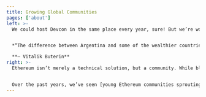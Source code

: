 ```yaml
---
title: Growing Global Communities
pages: ['about']
left: >-
  We could host Devcon in the same place every year, sure! But we’re working toward achieving a goal of bringing Ethereum to communities around the world, and to places where it can have real impact **today**. 


  *“The difference between Argentina and some of the wealthier countries is that in wealthier places, there are people who are excited about crypto ideas and theory, but people here deeply understand that crypto is solving real problems.”* 

  **— Vitalik Buterin**
right: >-
  Ethereum isn’t merely a technical solution, but a community. While blockchain communities in Europe and North America are already strong and vivid, we can have a big impact today in newly developing communities.


  Over the past years, we’ve seen [young Ethereum communities sprouting in Latin America](https://twitter.com/EFDevcon/status/1527683213216325635?s=20&t=AT-Uo8eNqgdbnLV3f-pzmg), and the potential growth is tremendous. This is why we are excited to bring Devcon to Colombia this year.
---
```


